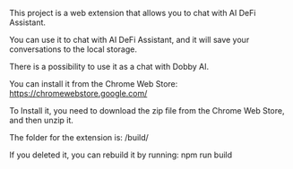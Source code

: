 This project is a web extension that allows you to chat with AI DeFi Assistant.

You can use it to chat with AI DeFi Assistant, and it will save your conversations to the local storage.

There is a possibility to use it as a chat with Dobby AI.

You can install it from the Chrome Web Store: https://chromewebstore.google.com/

To Install it, you need to download the zip file from the Chrome Web Store, and then unzip it.

The folder for the extension is: /build/

If you deleted it, you can rebuild it by running: npm run build
